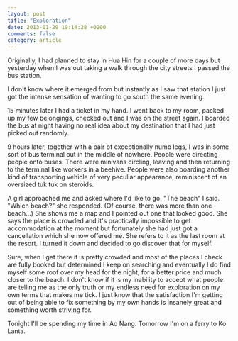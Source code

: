 ```yaml
---
layout: post
title: "Exploration"
date: 2013-01-29 19:14:28 +0200
comments: false
category: article
---
```


Originally, I had planned to stay in Hua Hin for a couple of more days but yesterday when I was out taking a walk through the city streets I passed the bus station.

I don't know where it emerged from but instantly as I saw that station I just got the intense sensation of wanting to go south the same evening.

15 minutes later I had a ticket in my hand. I went back to my room, packed up my few belongings, checked out and I was on the street again. I boarded the bus at night having no real idea about my destination that I had just picked out randomly.

9 hours later, together with a pair of exceptionally numb legs, I was in some sort of bus terminal out in the middle of nowhere. People were directing people onto buses. There were minivans circling, leaving and then returning to the terminal like workers in a beehive. People were also boarding another kind of transporting vehicle of very peculiar appearance, reminiscent of an oversized tuk tuk on steroids.

A girl approached me and asked where I'd like to go. "The beach" I said. "Which beach?" she responded. (Of course, there was more than one beach…) She shows me a map and I pointed out one that looked good. She says the place is crowded and it's practically impossible to get accommodation at the moment but fortunately she had just got a cancellation which she now offered me. She refers to it as the last room at the resort. I turned it down and decided to go discover that for myself.

Sure, when I get there it is pretty crowded and most of the places I check are fully booked but determined I keep on searching and eventually I do find myself some roof over my head for the night, for a better price and much closer to the beach. I don't know if it is my inability to accept what people are telling me as the only truth or my endless need for exploration on my own terms that makes me tick. I just know that the satisfaction I'm getting out of being able to fix something by my own hands is insanely great and something worth striving for.

Tonight I'll be spending my time in Ao Nang. Tomorrow I'm on a ferry to Ko Lanta.
